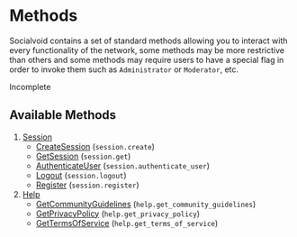 # Methods

Socialvoid contains a set of standard methods allowing you to interact
with every functionality of the network, some methods may be more 
restrictive than others and some methods may require users to have
a special flag in order to invoke them such as `Administrator` or 
`Moderator`, etc. 

Incomplete

## Available Methods

1. [Session](session/README.md)
   * [CreateSession](session/CreateSession.md) (`session.create`)
   * [GetSession](session/GetSession.md) (`session.get`)
   * [AuthenticateUser](session/AuthenticateUser.md) (`session.authenticate_user`)
   * [Logout](session/Logout.md) (`session.logout`)
   * [Register](session/Register.md) (`session.register`)
2. [Help](help/README.md)
   * [GetCommunityGuidelines](help/GetCommunityGuidelines.md) (`help.get_community_guidelines`)
   * [GetPrivacyPolicy](help/GetPrivacyPolicy.md) (`help.get_privacy_policy`)
   * [GetTermsOfService](help/GetTermsOfService.md) (`help.get_terms_of_service`)